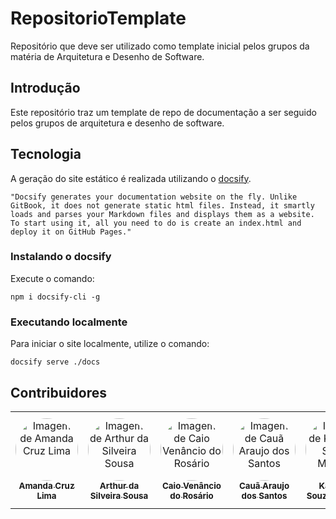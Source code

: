 # RepositorioTemplate

Repositório que deve ser utilizado como template inicial pelos grupos da matéria de Arquitetura e Desenho de Software.

## Introdução

Este repositório traz um template de repo de documentação a ser seguido pelos grupos de arquitetura e desenho de software.

## Tecnologia

A geração do site estático é realizada utilizando o [docsify](https://docsify.js.org/).

```shell
"Docsify generates your documentation website on the fly. Unlike GitBook, it does not generate static html files. Instead, it smartly loads and parses your Markdown files and displays them as a website. To start using it, all you need to do is create an index.html and deploy it on GitHub Pages."
```

### Instalando o docsify

Execute o comando:

```shell
npm i docsify-cli -g
```

### Executando localmente

Para iniciar o site localmente, utilize o comando:

```shell
docsify serve ./docs
```

## Contribuidores

<center>
  
  <table style="width: 100%;">
  <tr>
    <td align="center"><a href="https://github.com/mandicrz"><img style="border-radius: 50%;" src="https://github.com/mandicrz.png" width="100px;" alt="Imagem de Amanda Cruz Lima"/><br /><sub><b>Amanda Cruz Lima</b></sub></a></td>
    <td align="center"><a href="https://github.com/Tutzs"><img style="border-radius: 50%;" src="https://github.com/Tutzs.png" width="100px;" alt="Imagem de Arthur da Silveira Sousa"/><br /><sub><b>Arthur da Silveira Sousa</b></sub></a></td>
    <td align="center"><a href="https://github.com/caio-venancio"><img style="border-radius: 50%;" src="https://github.com/caio-venancio.png" width="100px;" alt="Imagem de Caio Venâncio do Rosário"/><br /><sub><b>Caio Venâncio do Rosário</b></sub></a></td>
    <td align="center"><a href="https://github.com/caua08"><img style="border-radius: 50%;" src="https://github.com/caua08.png" width="100px;" alt="Imagem de Cauã Araujo dos Santos"/><br /><sub><b>Cauã Araujo dos Santos</b></sub></a></td>
    <td align="center"><a href="https://github.com/kalebmacedo"><img style="border-radius: 50%;" src="https://github.com/kalebmacedo.png" width="100px;" alt="Imagem de Kaleb de Souza Macedo"/><br /><sub><b>Kaleb de Souza Macedo</b></sub></a></td>
    <td align="center"><a href="https://github.com/LucasMF1"><img style="border-radius: 50%;" src="https://github.com/LucasMF1.png" width="100px;" alt="Imagem de Lucas Monteiro Freitas "/><br /><sub><b>Lucas Monteiro Freitas</b></sub></a></td>
    <td align="center"><a href="https://github.com/pyramidsf"><img style="border-radius: 50%;" src="https://github.com/pyramidsf.png" width="100px;" alt="Imagem de Maria Eduarda de Amorim Galdino"/><br /><sub><b>Maria Eduarda de Amorim Galdino</b></sub></a></td>
    <td align="center"><a href="https://github.com/bolzanMGB"><img style="border-radius: 50%;" src="https://github.com/bolzanMGB.png" width="100px;" alt="Imagem de Othavio Araujo Bolzan"/><br /><sub><b>Othavio Araujo Bolzan</b></sub></a></td>
    <td align="center"><a href="https://github.com/pedro-hsf"><img style="border-radius: 50%;" src="https://github.com/pedro-hsf.png" width="100px;" alt="Imagem de Pedro Henrique dos Santos FerreiraAraújo"/><br /><sub><b>Pedro Henrique dos Santos Ferreira</b></sub></a></td>
    <!-- <td align="center"><a href="https://github.com/ViictorHugoo"><img style="border-radius: 50%;" src="https://github.com/ViictorHugoo.png" width="100px;" alt="Imagem de Victor Hugo Rodrigues Guimarães"/><br /><sub><b>Victor Hugo Rodrigues Guimarães</b></sub></a></td> -->
  </tr>
  </table> 

</center>